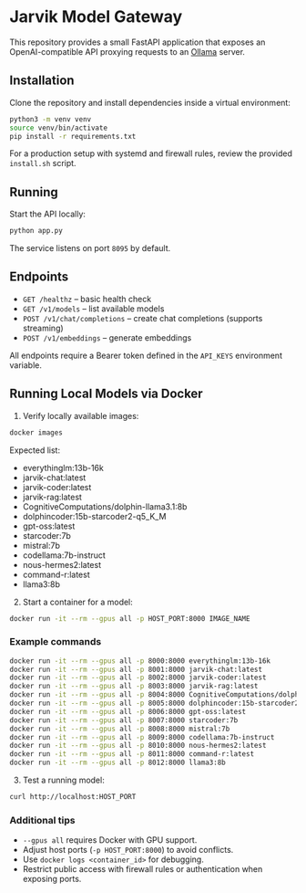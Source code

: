 # Jarvik Model Gateway

This repository provides a small FastAPI application that exposes an OpenAI-compatible API proxying requests to an [Ollama](https://ollama.com/) server.

## Installation

Clone the repository and install dependencies inside a virtual environment:

```bash
python3 -m venv venv
source venv/bin/activate
pip install -r requirements.txt
```

For a production setup with systemd and firewall rules, review the provided `install.sh` script.

## Running

Start the API locally:

```bash
python app.py
```

The service listens on port `8095` by default.

## Endpoints

- `GET /healthz` – basic health check
- `GET /v1/models` – list available models
- `POST /v1/chat/completions` – create chat completions (supports streaming)
- `POST /v1/embeddings` – generate embeddings

All endpoints require a Bearer token defined in the `API_KEYS` environment variable.

## Running Local Models via Docker

1. Verify locally available images:

```bash
docker images
```

Expected list:
- everythinglm:13b-16k
- jarvik-chat:latest
- jarvik-coder:latest
- jarvik-rag:latest
- CognitiveComputations/dolphin-llama3.1:8b
- dolphincoder:15b-starcoder2-q5_K_M
- gpt-oss:latest
- starcoder:7b
- mistral:7b
- codellama:7b-instruct
- nous-hermes2:latest
- command-r:latest
- llama3:8b

2. Start a container for a model:

```bash
docker run -it --rm --gpus all -p HOST_PORT:8000 IMAGE_NAME
```

### Example commands

```bash
docker run -it --rm --gpus all -p 8000:8000 everythinglm:13b-16k
docker run -it --rm --gpus all -p 8001:8000 jarvik-chat:latest
docker run -it --rm --gpus all -p 8002:8000 jarvik-coder:latest
docker run -it --rm --gpus all -p 8003:8000 jarvik-rag:latest
docker run -it --rm --gpus all -p 8004:8000 CognitiveComputations/dolphin-llama3.1:8b
docker run -it --rm --gpus all -p 8005:8000 dolphincoder:15b-starcoder2-q5_K_M
docker run -it --rm --gpus all -p 8006:8000 gpt-oss:latest
docker run -it --rm --gpus all -p 8007:8000 starcoder:7b
docker run -it --rm --gpus all -p 8008:8000 mistral:7b
docker run -it --rm --gpus all -p 8009:8000 codellama:7b-instruct
docker run -it --rm --gpus all -p 8010:8000 nous-hermes2:latest
docker run -it --rm --gpus all -p 8011:8000 command-r:latest
docker run -it --rm --gpus all -p 8012:8000 llama3:8b
```

3. Test a running model:

```bash
curl http://localhost:HOST_PORT
```

### Additional tips
- `--gpus all` requires Docker with GPU support.
- Adjust host ports (`-p HOST_PORT:8000`) to avoid conflicts.
- Use `docker logs <container_id>` for debugging.
- Restrict public access with firewall rules or authentication when exposing ports.

